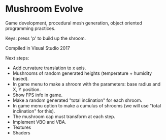 # Mushroom Evolve
Game development, procedural mesh generation, object oriented programming practices.

Keys: press 'p' to build up the shroom.

Compiled in Visual Studio 2017

Next steps:
  - Add curvature translation to x axis.
  - Mushrooms of random generated heights (temperature + humidity based).
  - In game menu to make a shroom with the parameters: base radius and X, Y position.
  - Show FPS info in game.
  - Make a random generated "total inclination" for each shroom.
  - In game menu option to make a cumulus of shrooms (we will use "total inclination" for this).
  - The mushroom cap must transform at each step.
  - Implement VBO and VBA.
  - Textures
  - Shaders
